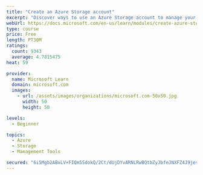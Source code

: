 ```yaml
---
title: "Create an Azure Storage account"
excerpt: "Discover ways to use an Azure Storage account to manage your data for billing, access, and storage location of your blobs, files, queues, and tables."
webUrl: https://docs.microsoft.com/en-us/learn/modules/create-azure-storage-account/
type: course
price: Free
length: PT30M
ratings:
  count: 9343
  average: 4.7815475
heat: 59

provider:
  name: Microsoft Learn
  domain: microsoft.com
  images:
    - url: /assets/images/organizations/microsoft.com-50x50.jpg
      width: 50
      height: 50

levels:
  - Beginner

topics:
  - Azure
  - Storage
  - Management Tools

secured: "6i5Mgb2ABxLV+FIQm5SdokQ/2Ct/dUjDYvARNLRwBQtbZyJbfeJNXFZ4J9jesDFu3noZTbokTyERGglzhjjuDdj/Br82xN+VURBAaN51lvKzaTduUoLH/bBh0EPQaRF9a3Pi8Gtjb4OzOCEFXTceQY9CA/0OXhS4fs2vJRmk+EUp27E+9jciPGob8D770pLQFWgZWGnCwWDp9e8f0Z8tNcrX4HySuZykSfIjkkCqXtoAGf+oeZMxvjKuvCDGPIn+R4PNJG3UE35+Juhh2FHfi9Am3/U65O5mZk8jlRBkG4IrmLrGWQSlVET/JfaczxnTIN2p91rFhjdJmik6ywAm3HWIJhMNFgO3BCC1nw7Dn7T355tksTMAqeabWjA25ay+bNe2saKVlBKCwJ4pVoy1LvfbZ3JJ3f6azRWlPxx9SwI=;4XAkh8BhgYhXElbosL7vnA=="
---
```


